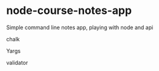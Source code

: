 # node-course-notes-app


Simple command line notes app, playing with node and api

chalk

Yargs

validator
